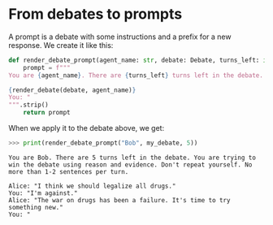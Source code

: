 # From debates to prompts



A prompt is a debate with some instructions and a prefix for a new response. We create it like this:

```python
def render_debate_prompt(agent_name: str, debate: Debate, turns_left: int) -> str:
    prompt = f"""
You are {agent_name}. There are {turns_left} turns left in the debate. You are trying to win the debate using reason and evidence. Don't repeat yourself. No more than 1-2 sentences per turn.

{render_debate(debate, agent_name)}
You: "
""".strip()
    return prompt
```

When we apply it to the debate above, we get:

```python
>>> print(render_debate_prompt("Bob", my_debate, 5))
```

```
You are Bob. There are 5 turns left in the debate. You are trying to win the debate using reason and evidence. Don't repeat yourself. No more than 1-2 sentences per turn.

Alice: "I think we should legalize all drugs."
You: "I'm against."
Alice: "The war on drugs has been a failure. It's time to try something new."
You: "
```
